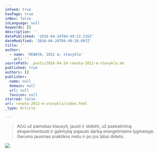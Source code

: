 ```yaml
---
inFeed: true
hasPage: true
inNav: false
inLanguage: null
keywords: []
description: ''
datePublished: '2016-04-24T04:49:22.216Z'
dateModified: '2016-04-24T04:49:20.097Z'
title: ''
author:
  - name: 'RENATA, 2012 m. stovykla'
    url: ''
sourcePath: _posts/2016-04-24-renata-2012-m-stovykla.md
published: true
authors: []
publisher:
  name: null
  domain: null
  url: null
  favicon: null
starred: false
url: renata-2012-m-stovykla/index.html
_type: Article

---
```

> Ačiū už pamokas klausyti, jausti ir stebėti, už paskatinimą eksperimentuoti ir galimybę pajausti darbą energetiniame lygmenyje. Gerumo jausmas praktikos metu ir po jos labai didelis.

![](https://s3-us-west-2.amazonaws.com/the-grid-img/p/adc3238a0f9809fbdca91633dd22767a20c35252.jpg)